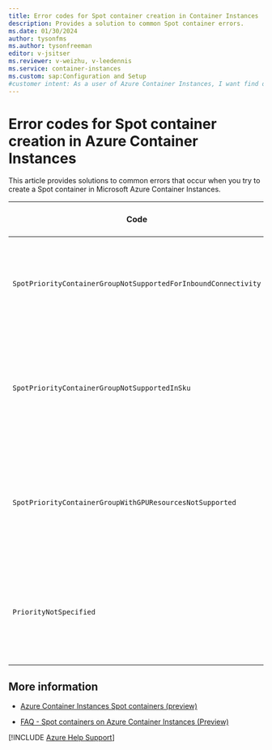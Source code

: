 ```yaml
---
title: Error codes for Spot container creation in Container Instances
description: Provides a solution to common Spot container errors.
ms.date: 01/30/2024
author: tysonfms
ms.author: tysonfreeman
editor: v-jsitser
ms.reviewer: v-weizhu, v-leedennis
ms.service: container-instances
ms.custom: sap:Configuration and Setup
#customer intent: As a user of Azure Container Instances, I want find details and solutions to common user errors that involve Spot containers so that I can create Spot containers successfully.
---
```

# Error codes for Spot container creation in Azure Container Instances

This article provides solutions to common errors that occur when you try to create a Spot container in Microsoft Azure Container Instances.

| Code | Error message | Details and solution |
|--|--|--|
| `SpotPriorityContainerGroupNotSupportedForInboundConnectivity` | `Spot Priority is not supported for container groups with inbound connectivity.` | Remove the network-related properties from the request, and try again. |
| `SpotPriorityContainerGroupNotSupportedInSku` | `Spot Priority Container Group is not supported in '{xyz}' Sku.` | Only the **Standard** SKU is supported for Spot. Try again by specifying the **Standard** SKU. |
| `SpotPriorityContainerGroupWithGPUResourcesNotSupported` | `Spot Priority Container Groups that include containers requesting GPU resources are not supported.` | GPUs aren't supported for Spot containers. Remove the GPU from the request, and try again. |
| `PriorityNotSpecified` | `The 'Priority' must be one of 'Regular,Spot' for container group '{xyz}'.` | If the priority is mentioned in the request body, specify a value of `Regular` or `Spot`. |

## More information

- [Azure Container Instances Spot containers (preview)](/azure/container-instances/container-instances-spot-containers-overview)

- [FAQ - Spot containers on Azure Container Instances (Preview)](/azure/container-instances/container-instances-faq#spot-containers-on-azure-container-instances--preview)

[!INCLUDE [Azure Help Support](../../../includes/azure-help-support.md)]
